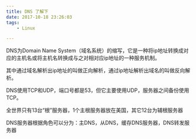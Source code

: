 ```yaml
---
title: DNS 了解下
date: 2017-10-18 23:26:03
tags: 
	- Linux

---
```


DNS为Domain Name System（域名系统）的缩写，它是一种将ip地址转换成对应的主机名或将主机名转换成与之对相对应ip地址的一种服务机制。

其中通过域名解析出ip地址的叫做正向解析，通过ip地址解析出域名的叫做反向解析。

DNS使用TCP和UDP，端口号都是53，但它主要使用UDP，服务器之间备份使用TCP。

全世界只有13台“根”服务器，1个主根服务器放在美国，其它12台为辅根服务器

DNS服务器根据角色可以分为：主DNS，从DNS，缓存DNS服务器，DNS转发服务器

